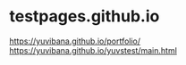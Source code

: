# testpages.github.io


https://yuvibana.github.io/portfolio/
https://yuvibana.github.io/yuvstest/main.html
